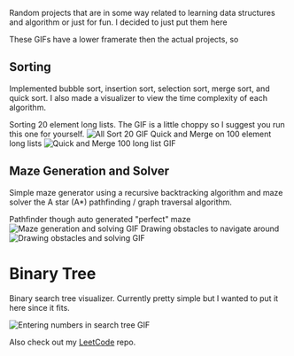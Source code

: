 Random projects that are in some way related to learning data structures and algorithm or just for fun. I decided to just put them here

These GIFs have a lower framerate then the actual projects, so

## Sorting
Implemented bubble sort, insertion sort, selection sort, merge sort, and quick sort. I also made a visualizer to view the time complexity of each algorithm.

Sorting 20 element long lists. The GIF is a little choppy so I suggest you run this one for yourself.
![All Sort 20 GIF](https://github.com/michael-lesirge/intermediate-programming-class/assets/100492377/c9f1508f-14bf-4768-ae6e-4e8d950b778c)
Quick and Merge on 100 element long lists
![Quick and Merge 100 long list GIF](https://github.com/michael-lesirge/intermediate-programming-class/assets/100492377/383f2dd2-ad0f-4029-8c64-b0f5b3bf38fc)

## Maze Generation and Solver
Simple maze generator using a recursive backtracking algorithm and maze solver the A star (A*) pathfinding / graph traversal algorithm.

Pathfinder though auto generated "perfect" maze
![Maze generation and solving GIF](https://github.com/user-attachments/assets/7a4309db-e599-475d-82f8-c6791c073b0e)
Drawing obstacles to navigate around
![Drawing obstacles and solving GIF](https://github.com/user-attachments/assets/297e9f3f-a93e-4862-a6c0-707b0e861c30)

# Binary Tree
Binary search tree visualizer. Currently pretty simple but I wanted to put it here since it fits.

![Entering numbers in search tree GIF](https://github.com/user-attachments/assets/a52ed8b1-a863-4b47-9ea0-02ccfdb0ef67)

Also check out my [LeetCode](https://github.com/michael-lesirge/leetcode) repo.